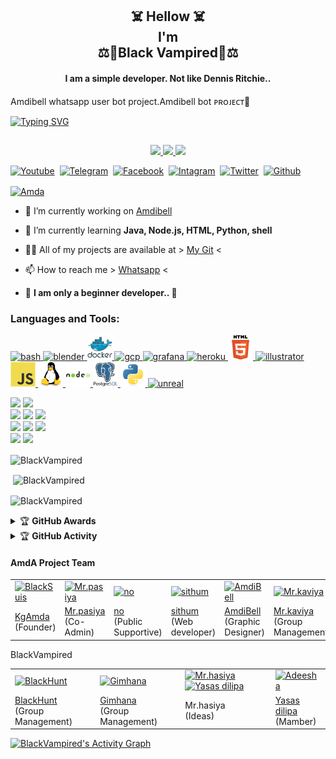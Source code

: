 <h2 align="center">☠️ Hellow ☠️ <br>I'm <br>⚖️🐝Black Vampired🐝⚖️</h1>
<h4 align="center">I am a simple developer. Not like Dennis Ritchie..</h3>
<h7 align="center"> Amdibell whatsapp user bot project.Amdibell bot ᴘʀᴏᴊᴇᴄᴛ👸</h7>

[![Typing SVG](https://readme-typing-svg.herokuapp.com?color=%2336BCF7&lines=%F0%9F%8E%A9%F0%9F%95%AF%EF%B8%8F%D4%9E.%E2%82%B2+%C6%87%C6%A6%D0%84%C6%9C+%F0%9F%95%AF%EF%B8%8F%F0%9F%8E%A9;%D5%A1%D2%BD+%C9%91%C9%BE%D2%BD+%C9%91%D5%B2%D6%85%D5%B2%D5%BE%CA%8D%D6%85%D5%B4%D5%8F%D2%BD+%E2%98%A3;%D5%A1%D2%BD+%C9%91%C9%BE%D2%BD+%D4%B9%C9%BE%D2%BD%D5%8F%C3%AD%D5%AA%D2%BD%D5%B2%D4%B5+%D2%8D%D5%BE+%D5%AA%C9%91%D5%BE%F0%9F%98%BC;%D5%B0%D5%B4%D5%B2%D4%B5%D2%BD%C9%BE+%D2%8D%D5%BE+%D5%B2%C3%AD%D6%81%D5%B0%D4%B5%F0%9F%8F%B4%E2%80%8D%E2%98%A0%E2%80%8D%F0%9F%AA%93;%D5%8F%D2%BD%C9%BE%D4%B9%C9%91%D5%8F%D5%8F+%D4%B5%D5%B0%D2%BD+%CF%B2%D5%BE%D2%8D%D2%BD%C9%BE+%CF%B2%C9%BE%C3%AD%CA%8D%C3%AD%D5%B2%C9%91%D3%80+%C6%92%D6%85%C9%BE%CF%B2%D2%BD+%7C+;%E2%9A%99%E2%9A%92%EF%B8%8F(%C5%9Ei%E0%BA%96%C2%A2%C4%932020)%F0%9F%8E%AD%E2%98%AC%F0%9F%92%8E%E3%8A%97%E2%9A%96%EF%B8%8F%F0%9F%87%B1%F0%9F%87%B0)](https://git.io/typing-svg)
##
<p align="center">
  <a href="https://github.com/BlackVampired">
    <img src="https://komarev.com/ghpvc/?username=BlackVampired&label=Profile%20views&color=ff69b4&label=Profile+Views&style=plastic">

  </a>
  <a href="https://github.com/BlackVampired?tab=stars">
    <img src="https://img.shields.io/github/stars/BlackVampired?color=ff69b4&label=Stars&style=plastic">

  </a>
  <a href="https://github.com/BlackVampired?tab=followers">
    <img src="https://img.shields.io/github/followers/BlackVampired?color=ff69b4&label=Followers&style=plastic">

  </a>
</p>

[![Youtube](https://img.shields.io/badge/YouTube%20Channel-ff0000?style=flat&labelColor=224242&logoColor=white&for-the-badge&logo=youtube)](https://www.youtube.com/channel/UCQIo_J1z2MdVeKlY7Wh9TUA)&nbsp;
[![Telegram](https://img.shields.io/badge/KgAmda%20Team-003245?style=flat&labelColor=224242&logoColor=white&for-the-badge&logo=telegram)](https://t.me/@KgAmda)&nbsp;
[![Facebook](https://img.shields.io/badge/Follow%20me%20on%20Facebook-2533cf?style=flat&labelColor=224242&logoColor=white&for-the-badge&logo=facebook)](https://www.facebook.com/profile.php?id=100068968455051)&nbsp;
[![Intagram](https://img.shields.io/badge/Follow%20me%20on%20Instagram-4d267a?style=style=flat&labelColor=224242&logoColor=white&for-the-badge&logo=instagram)](https://www.instagram.com/amdakolla1)&nbsp;
[![Twitter](https://img.shields.io/badge/Follow%20me%20on%20Twitter-098f99?style=style=flat&labelColor=224242&logoColor=white&for-the-badge&logo=twitter)](https://twitter.com/kgamda1)&nbsp;
[![Github](https://img.shields.io/badge/Github-000000?style=style=flat&labelColor=224242&logoColor=white&for-the-badge&logo=github)](https://github.com/kgamdaofficial)
<p align="left">
<a href="https://www.reddit.com/user/Amda target="blank"><img align="center" src="https://cdn.jsdelivr.net/npm/simple-icons@3.0.1/icons/reddit.svg" alt="Amda" height="30" width="40" /></a>
</p>

- 🔭 I’m currently working on [Amdibell](https://www.reddit.com/user/BlackVampired/draft/f7c534e4-37f9-11ec-b76a-5edd028fb213)

- 🌱 I’m currently learning **Java, Node.js, HTML, Python, shell**

- 👨‍💻 All of my projects are available at > [My Git](https://github.com/AmdaOfficial/) <

- 📫 How to reach me > [Whatsapp](https://wa.me/94761444438) <

- 💫 **I am only a beginner developer.. 🌆**

<h3 align="left">Languages and Tools:</h3>
<p align="left"> <a href="https://www.gnu.org/software/bash/" target="_blank"> <img src="https://www.vectorlogo.zone/logos/gnu_bash/gnu_bash-icon.svg" alt="bash" width="40" height="40"/> </a> <a href="https://www.blender.org/" target="_blank"> <img src="https://download.blender.org/branding/community/blender_community_badge_white.svg" alt="blender" width="40" height="40"/> </a> <a href="https://www.docker.com/" target="_blank"> <img src="https://raw.githubusercontent.com/devicons/devicon/master/icons/docker/docker-original-wordmark.svg" alt="docker" width="40" height="40"/> </a> <a href="https://cloud.google.com" target="_blank"> <img src="https://www.vectorlogo.zone/logos/google_cloud/google_cloud-icon.svg" alt="gcp" width="40" height="40"/> </a> <a href="https://grafana.com" target="_blank"> <img src="https://www.vectorlogo.zone/logos/grafana/grafana-icon.svg" alt="grafana" width="40" height="40"/> </a> <a href="https://heroku.com" target="_blank"> <img src="https://www.vectorlogo.zone/logos/heroku/heroku-icon.svg" alt="heroku" width="40" height="40"/> </a> <a href="https://www.w3.org/html/" target="_blank"> <img src="https://raw.githubusercontent.com/devicons/devicon/master/icons/html5/html5-original-wordmark.svg" alt="html5" width="40" height="40"/> </a> <a href="https://www.adobe.com/in/products/illustrator.html" target="_blank"> <img src="https://www.vectorlogo.zone/logos/adobe_illustrator/adobe_illustrator-icon.svg" alt="illustrator" width="40" height="40"/> </a> <a href="https://developer.mozilla.org/en-US/docs/Web/JavaScript" target="_blank"> <img src="https://raw.githubusercontent.com/devicons/devicon/master/icons/javascript/javascript-original.svg" alt="javascript" width="40" height="40"/> </a> <a href="https://www.linux.org/" target="_blank"> <img src="https://raw.githubusercontent.com/devicons/devicon/master/icons/linux/linux-original.svg" alt="linux" width="40" height="40"/> </a> <a href="https://nodejs.org" target="_blank"> <img src="https://raw.githubusercontent.com/devicons/devicon/master/icons/nodejs/nodejs-original-wordmark.svg" alt="nodejs" width="40" height="40"/> </a> <a href="https://www.postgresql.org" target="_blank"> <img src="https://raw.githubusercontent.com/devicons/devicon/master/icons/postgresql/postgresql-original-wordmark.svg" alt="postgresql" width="40" height="40"/> </a> <a href="https://www.python.org" target="_blank"> <img src="https://raw.githubusercontent.com/devicons/devicon/master/icons/python/python-original.svg" alt="python" width="40" height="40"/> </a> <a href="https://unrealengine.com/" target="_blank"> <img src="https://raw.githubusercontent.com/kenangundogan/fontisto/036b7eca71aab1bef8e6a0518f7329f13ed62f6b/icons/svg/brand/unreal-engine.svg" alt="unreal" width="40" height="40"/> </a> </p>

 </a>

<!-- L&T -->
<p>
  <code><img width="10%" src="https://www.vectorlogo.zone/logos/kotlinlang/kotlinlang-ar21.svg"></code>
  <code><img width="10%" src="https://www.vectorlogo.zone/logos/android/android-ar21.svg"></code>
  <br />
  <code><img width="10%" src="https://www.vectorlogo.zone/logos/gradle/gradle-ar21.svg"></code>
  <code><img width="10%" src="https://www.vectorlogo.zone/logos/circleci/circleci-ar21.svg"></code>
  <code><img width="10%" src="https://www.vectorlogo.zone/logos/json/json-ar21.svg"></code>
  <br />
  <code><img width="10%" src="https://www.vectorlogo.zone/logos/mysql/mysql-ar21.svg"></code>
  <code><img width="10%" src="https://www.vectorlogo.zone/logos/sqlite/sqlite-ar21.svg"></code>
  <code><img width="10%" src="https://www.vectorlogo.zone/logos/firebase/firebase-ar21.svg"></code>
  <br />
  <code><img width="10%" src="https://www.vectorlogo.zone/logos/git-scm/git-scm-ar21.svg"></code>
  <code><img width="10%" src="https://www.vectorlogo.zone/logos/yaml/yaml-ar21.svg"></code>

</p>

<!-- end -->

<p><img align="center" src="https://github-readme-stats.vercel.app/api/top-langs?username=BlackVampired&show_icons=true&layout=compact&theme=highcontrast" alt="BlackVampired" /></p>

<p>&nbsp;<img align="center" src="https://github-readme-stats.vercel.app/api?username=BlackVampired&show_icons=true&theme=highcontrast" alt="BlackVampired" /></p>

<p><img align="center" src="https://github-readme-streak-stats.herokuapp.com/?user=BlackVampired&theme=highcontrast" alt="BlackVampired" /></p>
</details>

<details>
    <summary>&#127942 <b>GitHub Awards</b></summary><br/>

![Github Trophy](https://github-profile-trophy.vercel.app/?username=BlackVampired)

</details>

<details>
    <summary>&#127942 <b>GitHub Activity</b></summary><br/>

![Metrics](https://metrics.lecoq.io/BlackVampired?template=classic&followup=1&isocalendar=1&languages=1&isocalendar.duration=half-year&config.timezone=IndiaStandardTime%2FIstanbul)

[![News](https://github-readme-stats.vercel.app/api/pin/?username=BlackVampired&theme=highcontrast&repo=Amdibell)](https://github.com/BlackVampired/Amdibell)

</details>

#### AmdA Project Team

<table>
										<tbody>
											<tr>
												<td><a href="httsp://github.com/BlackVampired/"><img src="https://i.ibb.co/fqn5sM7/LOGO.jpg" width="100" height="100" alt="BlackSuis"></a></td>
												<td><a href="httsp://github.com/BlackVampired/"><img src="https://i.ibb.co/4my3Tvp/LOGO.jpg" width="100" height="100" alt="Mr.pasiya"></a></td>
												<td><a href="httsp://github.com/BlackVampired/"><img src="https://i.ibb.co/6Nb6hkx/LOGO.jpg" width="100" height="100" alt="no"></a></td>
												<td><a href="httsp://github.com/BlackVampired/"><img src="https://i.ibb.co/gdbjswr/LOGO.jpg" width="100" height="100" alt="sithum"></a></td>
												<td><a href="httsp://github.com/BlackVampired/"><img src="https://i.ibb.co/sWjm7g6/LOGO.jpg" width="100" height="100" alt="AmdiBell"></a></td>
										                <td><a href="httsp://github.com/BlackVampired/"><img src="https://i.ibb.co/hYMLjVX/LOGO.jpg" width="100" height="100" alt="Mr.kaviya"></a></td>										                                                                                </tr>
											<tr>
												<td><a href="httsp://github.com/BlackVampired">KgAmda</a></br>(Founder)</td>
												<td><a href="httsp://github.com/BlackVampired/">	Mr.pasiya</a></br>(Co-Admin)</td>
												<td><a href="httsp://github.com/BlackVampired/">no</a></br>(Public Supportive)</td>
												<td><a href="httsp://github.com/BlackVampired">	sithum</a></br>(Web developer)</td>
												<td><a href="httsp://github.com/BlackVampired/">AmdiBell</a></br>(Graphic Designer)</td>
												<td><a href="httsp://github.com/BlackVampired">Mr.kaviya</a></br>(Group Management)</td>
											</tbody>
									</table>
                  <table>
										<tbody>
											<tr>
												<td><a href="httsp://github.com/BlackVampired/"><img src="https://i.ibb.co/3CP2DPR/LOGO.jpg" width="100" height="100" alt="BlackHunt"></a></td>
												<td><a href="httsp://github.com/BlackVampired/"><img src="https://i.ibb.co/cXVY9Yw/LOGO.jpg" width="100" height="100" alt="Gimhana"></a></td>
												<td><a href="httsp://github.com/BlackVampired/"><img src="https://i.ibb.co/nz7BbrN/LOGO.jpg" width="100" height="100" alt="Mr.hasiya"></a></
												<td><a href="httsp://github.com/BlackVampired/"><img src="https://i.ibb.co/8gMSvBB/LOGO.jpg" width="100" height="100" alt="Yasas dilipa"></a></td>
												<td><a href="httsp://github.com/BlackVampired/"><img src="https://i.ibb.co/VBzzh95/LOGO.jpg" width="100" height="100" alt="Adeesha"></a></td>
				                                                        </tr>
											<tr>
												<td><a href="httsp://github.com/BlackVampired">BlackHunt</a></br>(Group Management)</td>
												<td><a href="httsp://github.com/BlackVampired/">Gimhana</a></br>(Group Management)</td>
												<td><ahref="httsp://github.com/BlackVampired/">Mr.hasiya</a></br>(Ideas)</td>
												<td><a href="httsp://github.com/BlackVampired">Yasas dilipa</a></br>(Mamber)</td>
BlackVampired										</tbody>
									</table>


<!-- https://github.com/BlackVampired/github-readme-activity-graph -->
<a href="https://github.com/AmdaOfficial/github-readme-activity-graph"><img alt="BlackVampired's Activity Graph" src="https://activity-graph.herokuapp.com/graph?username=BlackVampired&bg_color=1F222E&color=F8D866&line=F85D7F&point=FFFFFF&hide_border=true" /></a>

